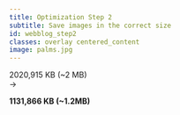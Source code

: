```yaml
---
title: Optimization Step 2
subtitle: Save images in the correct size
id: webblog_step2
classes: overlay centered_content
image: palms.jpg
---
```


<div class="big_text">
2020,915 KB (~2 MB)

<br />
&#8594; 
<br />

<strong>1131,866 KB (~1.2MB)</strong>
</div>